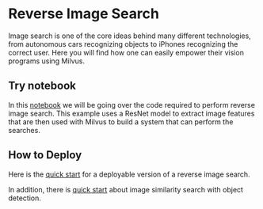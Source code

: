 # Reverse Image Search
Image search is one of the core ideas behind many different technologies, from autonomous cars recognizing objects to iPhones recognizing the correct user. Here you will find how one can easily empower their vision programs using Milvus.

## Try notebook
In this [notebook](image_similarity_search.ipynb) we will be going over the code required to perform reverse image search. This example uses a ResNet model to extract image features that are then used with Milvus to build a system that can perform the searches. 

## How to Deploy
Here is the [quick start](./quick_deploy) for a deployable version of a reverse image search.

In addition, there is [quick start](object_detection) about image similarity search with object detection.


